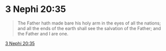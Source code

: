 # 3 Nephi 20:35

> The Father hath made bare his holy arm in the eyes of all the nations; and all the ends of the earth shall see the salvation of the Father; and the Father and I are one.

[3 Nephi 20:35](https://www.churchofjesuschrist.org/study/scriptures/bofm/3-ne/20?lang=eng&id=p35#p35)


